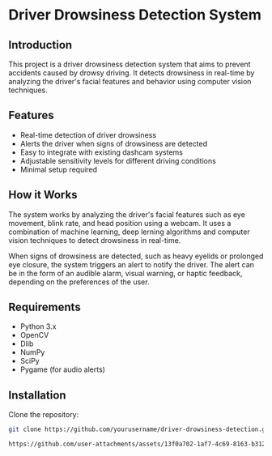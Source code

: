 # Driver Drowsiness Detection System

## Introduction

This project is a driver drowsiness detection system that aims to prevent accidents caused by drowsy driving. 
It detects drowsiness in real-time by analyzing the driver's facial features and behavior using computer vision techniques.

## Features

- Real-time detection of driver drowsiness
- Alerts the driver when signs of drowsiness are detected
- Easy to integrate with existing dashcam systems
- Adjustable sensitivity levels for different driving conditions
- Minimal setup required

## How it Works

The system works by analyzing the driver's facial features such as eye movement, blink rate, and head position using a webcam. 
It uses a combination of machine learning, deep lerning algorithms and computer vision techniques to detect drowsiness in real-time.

When signs of drowsiness are detected, such as heavy eyelids or prolonged eye closure, the system triggers an alert to notify the driver. 
The alert can be in the form of an audible alarm, visual warning, or haptic feedback, depending on the preferences of the user.

## Requirements

- Python 3.x
- OpenCV
- Dlib
- NumPy
- SciPy
- Pygame (for audio alerts)

## Installation

Clone the repository:

```bash
git clone https://github.com/yourusername/driver-drowsiness-detection.git

https://github.com/user-attachments/assets/13f0a702-1af7-4c69-8163-b312d7d17442
